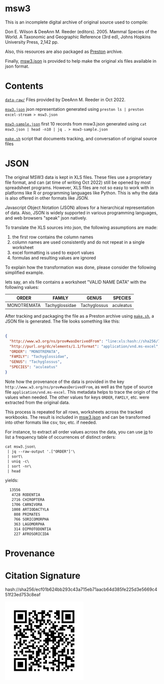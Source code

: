 # msw3

This is an incomplete digital archive of original source used to compile:

Don E. Wilson & DeeAnn M. Reeder (editors). 2005. Mammal Species of the World. A Taxonomic and Geographic Reference (3rd ed), Johns Hopkins University Press, 2,142 pp. 

Also, this resources are also packaged as [Preston](https://preston.guoda.bio) archive.

Finally, [msw3.json](msw3.json) is provided to help make the original xls files available in json format.

# Contents

[```data-raw/```](data-raw/)
	Files provided by DeeAnn M. Reeder in Oct 2022.

[```msw3.json```](msw3.json)
	json representation generated using ```preston ls | preston excel-stream > msw3.json```

[```msw3-sample.json```](msw3.json)
	first 10 records from msw3.json generated using ```cat msw3.json | head -n10 | jq . > msw3-sample.json```

[```make.sh```](make.sh)
	script that documents tracking, and conversation of original source files

# JSON 


The original MSW3 data is kept in XLS files. These files use a proprietary file format, and can (at time of writing Oct 2022) still be opened by most spreadsheet programs. However, XLS files are not so easy to work with in platforms like R or programming languages like Python. This is why the data is also offered in other formats like JSON. 

*J*ava*s*cript *O*bject *N*otation (JSON) allows for a hierarchical representation of data. Also, JSON is widely supported in various programming languages, and web browsers "speak" json natively. 

To translate the XLS sources into json, the following assumptions are made:

1. the first row contains the column names
2. column names are used consistently and do not repeat in a single worksheet
3. excel formatting is used to export values
4. formulas and resulting values are ignored

To explain how the transformation was done, please consider the following simplified example.


lets say, an xls file contains a worksheet "VALID NAME DATA" with the following values: 

| ORDER | FAMILY | GENUS | SPECIES |
| --- | --- | --- | --- |
| MONOTREMATA | Tachyglossidae | Tachyglossus | aculeatus |

After tracking and packaging the file as a Preston archive using [```make.sh```](make.sh), a JSON file is generated. The file looks something like this:

```json

{
  "http://www.w3.org/ns/prov#wasDerivedFrom": "line:xls:hash://sha256/7fec83b9202dae1b4ac91d6fd6e1cdf448c7167484a04b31c6f9a7c031496641!/VALID%20NAME%20DATA!/L10",
  "http://purl.org/dc/elements/1.1/format": "application/vnd.ms-excel",
  "ORDER": "MONOTREMATA",
  "FAMILY": "Tachyglossidae",
  "GENUS": "Tachyglossus",
  "SPECIES": "aculeatus"
}
```

Note how the provenance of the data is provided in the key ```http://www.w3.org/ns/prov#wasDerivedFrom```, as well as the type of source file ```application/vnd.ms-excel```. This metadata helps to trace the origin of the values when needed. The other values for keys ```ORDER```, ```FAMILY```, etc. were extracted from the original data.

This process is repeated for all rows, worksheets across the tracked workbooks. The result is included in [msw3.json](msw3.json) and can be transformed into other formats like csv, tsv, etc. if needed. 

For instance, to extract all order values across the data, you can use [jq](https://stedolan.github.io/jq/) to list a frequency table of occurrences of distinct orders:

```
cat msw3.json\
 | jq --raw-output '.["ORDER"]'\
 | sort\
 | uniq -c\
 | sort -nr\
 | head 
```

yields:

```
  13556 
   4728 RODENTIA
   2716 CHIROPTERA
   1706 CARNIVORA
   1008 ARTIODACTYLA
    808 PRIMATES
    766 SORICOMORPHA
    363 LAGOMORPHA
    314 DIPROTODONTIA
    227 AFROSORICIDA
```




# Provenance
# Citation Signature

hash://sha256/ecf01b624bb293c43a715eb71aacb64d385fe225d3e5669c451f23ed753c8eaf

![qrcode](qrcode.png)
